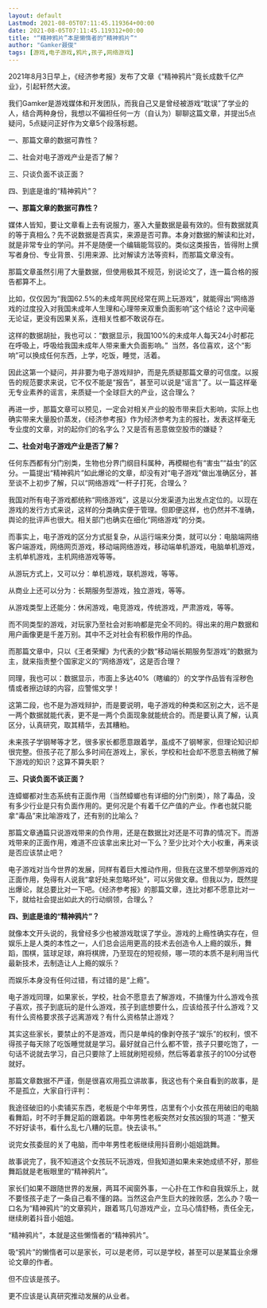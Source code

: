 ```yaml
---
layout: default
Lastmod: 2021-08-05T07:11:45.119364+00:00
date: 2021-08-05T07:11:45.119312+00:00
title: "“精神鸦片”本是懒惰者的“精神鸦片”"
author: "Gamker聂俊"
tags: [游戏,电子游戏,鸦片,孩子,网络游戏]
---
```


2021年8月3日早上，《经济参考报》发布了文章《“精神鸦片”竟长成数千亿产业》，引起轩然大波。

我们Gamker是游戏媒体和开发团队，而我自己又是曾经被游戏“耽误”了学业的人，结合两种身份，我想以不偏袒任何一方（自认为）聊聊这篇文章，并提出5点疑问，5点疑问正好作为文章5个段落标题。

一、那篇文章的数据可靠性？

二、社会对电子游戏产业是否了解？

三、只谈负面不谈正面？

四、到底是谁的“精神鸦片”？

**一、那篇文章的数据可靠性？**

媒体人皆知，要让文章看上去有说服力，塞入大量数据是最有效的。但有数据就真的等于真相么？先不说数据是否真实，来源是否可靠。本身对数据的解读和比对，就是非常专业的学问。并不是随便一个编辑能驾驭的。类似这类报告，皆得附上撰写者身份、专业背景、引用来源、比对解读方法等资料，而那篇文章没有。

那篇文章虽然引用了大量数据，但使用极其不规范，别说论文了，连一篇合格的报告都算不上。

比如，仅仅因为“我国62.5%的未成年网民经常在网上玩游戏”，就能得出“网络游戏的过度投入对我国未成年人生理和心理带来双重负面影响”这个结论？这中间毫无论证，更没有因果关系，连相关性都不敢说存在。

这样的数据胡扯，我也可以：“数据显示，我国100%的未成年人每天24小时都花在呼吸上，呼吸给我国未成年人带来重大负面影响。”  当然，各位喜欢，这个“影响”可以换成任何东西，上学，吃饭，睡觉，活着。

因此这第一个疑问，并非要为电子游戏辩护，而是先质疑那篇文章的可信度。以报告的规范要求来说，它不仅不能是“报告”，甚至可以说是“谣言”了。以一篇这样毫无专业素养的谣言，来质疑一个全球巨大的产业，这合理么？

再进一步，那篇文章可以预见，一定会对相关产业的股市带来巨大影响，实际上也确实带来大量股价蒸发，《经济参考报》作为经济参考为主的报社，发表这样毫无专业度的文章，对的起你们的名字么？又是否有恶意做空股市的嫌疑？

**二、社会对电子游戏产业是否了解？**

任何东西都有分门别类，生物也分界门纲目科属种，再模糊也有“害虫”“益虫”的区分。一篇提出“精神鸦片”如此爆论的文章，却没有对“电子游戏”做出准确区分，甚至谈不上初步了解，只以“网络游戏”一杆子打死，合理么？

我国对所有电子游戏都统称“网络游戏”，这是以分发渠道为出发点定位的。以现在游戏的发行方式来说，这样的分类确实便于管理。但即便这样，也仍然并不准确，舆论的批评声也很大。相关部门也确实在细化“网络游戏”的分类。

而事实上，电子游戏的区分方式挺复杂，从运行端来分类，就可以分：电脑端网络客户端游戏，网络网页游戏，移动端网络游戏，移动端单机游戏，电脑单机游戏，主机单机游戏，主机网络游戏等等。

从游玩方式上，又可以分：单机游戏，联机游戏，等等。

从商业上还可以分为：长期服务型游戏，独立游戏，等等。

从游戏类型上还能分：休闲游戏，电竞游戏，传统游戏，严肃游戏，等等。

而不同类型的游戏，对玩家乃至社会对影响都是完全不同的。得出来的用户数据和用户画像更是千差万别。其中不乏对社会有积极作用的作品。

而那篇文章中，只以《王者荣耀》为代表的少数“移动端长期服务型游戏”的数据为主，就来指责整个国家定义的“网络游戏”，这是否合理？

同理，我也可以：数据显示，市面上多达40%（瞎编的）的文学作品皆有淫秽色情或者擦边球的内容，应警惕文学！

这第二段，也不是为游戏辩护，而是要说明，电子游戏的种类和区别之大，远不是一两个数据就能代表，更不是一两个负面现象就能统合的。而是要认真了解，认真区分，认真研究，取其精华，去其糟粕。

未来孩子学钢琴等才艺，很多家长都愿意跟着学，虽成不了钢琴家，但理论知识却很完整。但孩子花了那么多时间在游戏上，家长，学校和社会却不愿意去稍微了解下游戏的知识？这算不算失职？

**三、只谈负面不谈正面？**

连蟑螂都对生态系统有正面作用（当然蟑螂也有详细的分门别类），除了毒品，没有多少行业是只有负面作用的。更何况是个有着千亿产值的产业。作者也就只能拿“毒品”来比喻游戏了，还有别的比喻么？

那篇文章通篇只说游戏带来的负作用，还是在数据比对还是不可靠的情况下。而游戏带来的正面作用，难道不应该拿出来比对一下么？至少比对个大小权重，再来谈是否应该禁止吧？

电子游戏对当今世界的发展，同样有着巨大推动作用，但我在这里不想举例游戏的正面作用，免得有人说我“拿好处来忽略坏处”，可以另做文章。但我以为，既然提出爆论，就总要比对一下吧。《经济参考报》的那篇文章，连比对都不愿意比对一下，就给社会提出如此大的行动纲领，合理么？

**四、到底是谁的“精神鸦片”？**

就像本文开头说的，我曾经多少也被游戏耽误了学业。游戏的上瘾性确实存在，但娱乐上是人类的本性之一，人们总会运用更高的技术去创造令人上瘾的娱乐，舞蹈，围棋，篮球足球，麻将棋牌，乃至现在的短视频，哪一项的本质不是利用当代最新技术，去制造让人上瘾的娱乐？

而娱乐本身没有任何过错，有过错的是“上瘾”。

电子游戏同理，如果家长，学校，社会不愿意去了解游戏，不搞懂为什么游戏令孩子喜欢，孩子到底玩的是什么游戏，孩子到底想要什么，应该给孩子什么游戏？又有什么资格要求孩子远离游戏？有什么资格禁止游戏？

其实这些家长，要禁止的不是游戏，而只是单纯的像剥夺孩子“娱乐”的权利，恨不得孩子每天除了吃饭睡觉就是学习。最好就自己什么都不管，孩子只要吃饱了，一句话不说就去学习，自己只要除了上班就刷短视频，然后等着拿孩子的100分试卷就好。

那篇文章数据不严谨，倒是很喜欢用孤立讲故事，我这也有个亲自看到的故事，是不是孤立，大家自行评判：

我途径破旧的小卖铺买东西，老板是个中年男性，店里有个小女孩在用破旧的电脑看舞蹈，时不时手舞足蹈的跟着跳。中年男性老板突然对女孩凶狠的骂道：“整天不好好读书，看什么乱七八糟的玩意。快去读书。”

说完女孩委屈的关了电脑，而中年男性老板继续用抖音刷小姐姐跳舞。

故事说完了，我不知道这个女孩玩不玩游戏，但我知道如果未来她成绩不好，那些舞蹈就是老板眼里的“精神鸦片”。

家长们如果不跟随世界的发展，两耳不闻窗外事，一心扑在工作和自我娱乐上，就不要怪孩子走了一条自己看不懂的路。当然这会产生巨大的挫败感，怎么办？吸一口名为“精神鸦片”的文章鸦片，跟着骂几句游戏产业，立马心情舒畅，责任全无，继续刷着抖音小姐姐。

“精神鸦片”，本就是这些懒惰者的“精神鸦片”。

吸“鸦片”的懒惰者可以是家长，可以是老师，可以是学校，甚至可以是某篇业余爆论文章的作者。

但不应该是孩子。

更不应该是认真研究推动发展的从业者。

